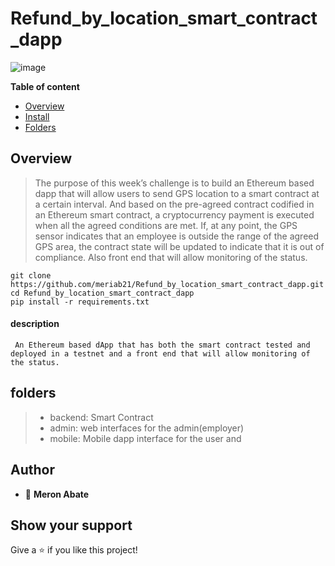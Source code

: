 # Refund_by_location_smart_contract_dapp

![image](https://github.com/meriab21/Refund_by_location_smart_contract_dapp/issues/1)

**Table of content**

- [Overview](#overview)
- [Install](#install)
- [Folders](#folders)

## Overview

> The purpose of this week’s challenge is to build an Ethereum based dapp that will allow users to send GPS location to a smart contract at a certain interval. And based on the pre-agreed contract codified in an Ethereum smart contract, a cryptocurrency payment is executed when all the agreed conditions are met. If, at any point, the GPS sensor indicates that an employee is outside the range of the agreed GPS area, the contract state will be updated to indicate that it is out of compliance. Also front end that will allow monitoring of the status.


```
git clone https://github.com/meriab21/Refund_by_location_smart_contract_dapp.git
cd Refund_by_location_smart_contract_dapp
pip install -r requirements.txt
```

#### description

     An Ethereum based dApp that has both the smart contract tested and deployed in a testnet and a front end that will allow monitoring of the status.

## folders

> - backend: Smart Contract  
> - admin: web interfaces for the admin(employer)
> - mobile: Mobile dapp interface for the user and

## Author

- 👤 **Meron Abate**



## Show your support

Give a ⭐ if you like this project!
